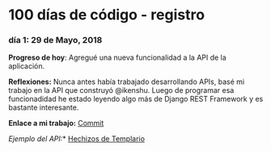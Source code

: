 # 100 días de código - registro

### día 1: 29 de Mayo, 2018

**Progreso de hoy**: Agregué una nueva funcionalidad a la API de la aplicación.

**Reflexiones:** Nunca antes había trabajado desarrollando APIs, basé mi trabajo en la API que construyó @ikenshu. Luego de programar esa funcionadidad he estado leyendo algo más de Django REST Framework y es bastante interesante.

**Enlace a mi trabajo:** [Commit](https://github.com/jhurtadojerves/hechizos-hl/commit/ae89411b14c5b6c9c89cb963ae4eac9adb6b785a)

**Ejemplo del API*:** [Hechizos de Templario](https://hechizos.herokuapp.com/api/range/templario/)
